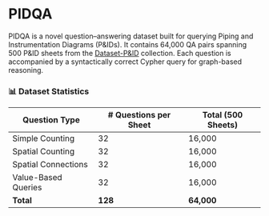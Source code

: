 # PIDQA

PIDQA is a novel question–answering dataset built for querying Piping and Instrumentation Diagrams (P&IDs). It contains 64,000 QA pairs spanning 500 P&ID sheets from the [Dataset-P&ID](https://drive.google.com/drive/u/1/folders/1gMm_YKBZtXB3qUKUpI-LF1HE_MgzwfeR) collection. Each question is accompanied by a syntactically correct Cypher query for graph-based reasoning.

### 📊 Dataset Statistics

| Question Type         | # Questions per Sheet | Total (500 Sheets) |
|-----------------------|-----------------------|--------------------|
| Simple Counting       | 32                    | 16,000             |
| Spatial Counting      | 32                    | 16,000             |
| Spatial Connections   | 32                    | 16,000             |
| Value-Based Queries   | 32                    | 16,000             |
| **Total**             | **128**               | **64,000**         |


